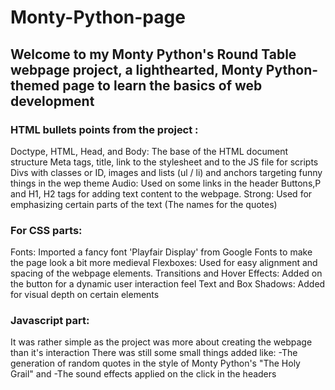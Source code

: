 # Monty-Python-page
## Welcome to my Monty Python's Round Table webpage project, a lighthearted, Monty Python-themed page to learn the basics of web development

### HTML bullets points from the project : 
Doctype, HTML, Head, and Body: The base of the HTML document structure
Meta tags, title, link to the stylesheet and to the JS file for scripts
Divs with classes or ID, images and lists (ul / li) and anchors targeting funny things in the wep theme
Audio: Used on some links in the header
Buttons,P and H1, H2 tags for adding text content to the webpage.
Strong: Used for emphasizing certain parts of the text (The names for the quotes)


### For CSS parts: 
Fonts: Imported a fancy font 'Playfair Display' from Google Fonts to make the page look a bit more medieval
Flexboxes: Used for easy alignment and spacing of the webpage elements.
Transitions and Hover Effects: Added on the button for a dynamic user interaction feel
Text and Box Shadows: Added for visual depth on certain elements

### Javascript part: 
It was rather simple as the project was more about creating the webpage than it's interaction 
There was still some small things added like:
-The generation of random quotes in the style of Monty Python's "The Holy Grail"
    and
-The sound effects applied on the click in the headers
